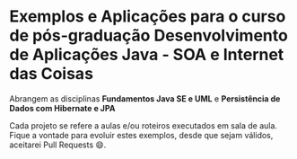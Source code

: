 # Exemplos e Aplicações para o curso de pós-graduação Desenvolvimento de Aplicações Java - SOA e Internet das Coisas

Abrangem as disciplinas **Fundamentos Java SE e UML** e **Persistência de Dados com Hibernate e JPA**

Cada projeto se refere a aulas e/ou roteiros executados em sala de aula.
Fique a vontade para evoluir estes exemplos, desde que sejam válidos, aceitarei Pull Requests :smile:.
